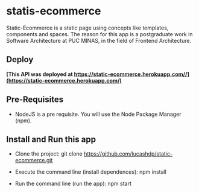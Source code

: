 # statis-ecommerce
Static-Ecommerce is a static page using concepts like templates, components and spaces. The reason for this app is a postgraduate work in Software Architecture at PUC MINAS, in the field of Frontend Architecture.


## Deploy
**[This API was deployed at https://static-ecommerce.herokuapp.com//](https://static-ecommerce.herokuapp.com/)**

## Pre-Requisites

- NodeJS is a pre requisite. You will use the Node Package Manager (npm).

## Install and Run this app

- Clone the project:
    git clone https://github.com/lucashdp/static-ecommerce.git

- Execute the command line (install dependences):
    npm install

- Run the command line (run the app):
    npm start
